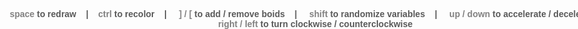 <!DOCTYPE html><html><head> <meta charset="UTF-8"> <title>Boids</title> <link href="https://fonts.googleapis.com/css?family=Gayathri&amp;display=swap" rel="stylesheet"> <style>html, body{margin: 0; overflow: hidden; height: 100%;}canvas[resize]{width: 100%; height: 100%;}.bottomtext{margin: auto; width: 100vw; position: fixed; bottom: 0; color: #595959; text-anchor: middle; text-align: center; font-family: 'Gayathri', sans-serif; font-size: 14px; font-weight: 600;}b{color: #828181;}</style> <script type="text/javascript" src="paper-full.min.js"></script> <script type="text/paperscript" canvas="canvas"> var colors=[["#461220","#8c2f39","#b23a48","#fcb9b2","#fed0bb"],["#e63946","#f1faee","#a8dadc","#457b9d","#1d3557"],["#fff275","#ff8c42","#ff3c38","#a23e48","#6c8ead"],["#ffdda1","#ffd151","#f8c537","#edb230","#e77728"],["#818479","#b5cbb7","#d2e4c4","#e4e9b2","#e7e08b"],["#e0fbfc","#c2dfe3","#9db4c0","#5c6b73","#253237"],["#114b5f","#1a936f","#88d498","#c6dabf","#f3e9d2"],["#3c4156","#14213d","#fca311","#e5e5e5","#ffffff"],["#012622","#003b36","#ece5f0","#e98a15","#59114d"],["#577590","#f3ca40","#f2a541","#f08a4b","#d78a76"],["#bce784","#5dd39e","#348aa7","#525174","#513b56"],["#0e1116","#374a67","#616283","#9e7b9b","#cb9cf2"],["#c2c1c2","#42213d","#683257","#bd4089","#f51aa4"],["#031a6b","#033860","#087ca7","#004385","#05b2dc"],["#306b34","#1c5420","#c6ffca","#77ea7f","#17b522"],["#23c9ff","#7cc6fe","#ccd5ff","#e7bbe3","#c884a6"],["#3c1518","#69140e","#a44200","#d58936","#fff94f"],["#d00000","#ffba08","#3f88c5","#032b43","#136f63"],["#ff4e00","#8ea604","#f5bb00","#ec9f05","#bf3100"],["#2d3142","#4f5d75","#bfc0c0","#ffffff","#ef8354"],["#ef798a","#f7a9a8","#7d82b8","#613f75","#e5c3d1"],["#20bf55","#0b4f6c","#01baef","#fbfbff","#757575"],["#393e41","#d3d0cb","#e2c044","#587b7f","#1e2019"],["#0a369d","#4472ca","#5e7ce2","#92b4f4","#cfdee7"],["#ffdda1","#ffbf51","#f7b036","#eda72f","#e8a127"],["#813405","#d35c13","#f9863e","#f7c3a3","#f9d7c2"],["#843636","#331313","#990303","#cc3b3b","#fc4e4e"],["#190b28","#685762","#9b9987","#efa9ae","#e55381"]];function Boid(t,o,e){this.path=new Path({strokeColor:randChoice(e),strokeWidth:"9",pivot:[-7.5,0],applyMatrix:!1,rotation:o}),this.path.add([-15,10],[0,0],[-15,-10]),this.path.position=t,this.jitter=0}Boid.prototype={moveBoid:function(){var t=new Point({angle:this.path.rotation,length:boidSpeed});this.path.position+=t,keepInView(this.path)},checkNearby:function(){var t,o=[],e=viewDist;if(boids.forEach(function(i){var a=distFormula(this.path.position,i.path.position);if(a<=viewDist){var n=(i.path.position-this.path.position).angle;n<=-135||n>=135||0!==a&&(o.push(i),a<e&&(t=i,e=a))}},this),void 0!==t)for(var i=0,a=new Point({angle:t.path.rotation,length:t.speed,applyMatrix:!1}),n=new Point({angle:this.path.rotation,length:this.speed,applyMatrix:!1});distFormula(this.path.position+n*i,t.path.position+a*i)<=distFormula(this.path.position,t.path.position)&&(i++,distFormula(this.path.position+n*i,t.path.position+a*i)<=personalSpace&&this.avoidNearby(t),!(i>maxSteps)););o.length&&(this.assimilateNearby(o),this.swerveToCenter(o))},avoidNearby:function(t){var o=this.path.position+new Point({angle:this.path.rotation,length:2*viewDist});(t.path.position.x-this.path.position.x)*(o.y-this.path.position.y)-(t.path.position.y-this.path.position.y)*(o.x-this.path.position.x)>0?this.path.rotate(rotationStrength):this.path.rotate(-rotationStrength)},assimilateNearby:function(t){var o=t.map(function(t){return t.path.rotation},this);o.length&&this.path.rotate((o.reduce(function(t,o){return t+o})/o.length-this.path.rotation)*assimStrength)},swerveToCenter:function(t){var o=t.map(function(t){return[t.path.position.x,t.path.position.y]},this),e=0,i=0;o.forEach(function(t){e+=Math.abs(t[0]),i+=Math.abs(t[1])});var a=new Point(e/t.length,i/t.length)-this.path.position;this.path.rotate((a.angle-this.path.rotation)*centerStrength)},jitterRotation:function(){this.path.rotate(this.jitter)},newJitter:function(){this.jitter=randFloat(-jitterStrength,jitterStrength)}};var boids=[],rotationStrength=1.5,jitterStrength=3,assimStrength=.1,centerStrength=.05,boidSpeed=8,personalSpace=60,numBoids=45,spawnedBoids=0,maxSteps=8,viewDist=85,colorSet=randChoice(colors),hueShift=!1,counter=-30;function onFrame(t){boids.forEach(function(t){t.jitterRotation(),t.checkNearby(),t.moveBoid()}),t.count%60==0&&boids.forEach(function(t){t.newJitter()})}function setSpawnInterval(){var t=setInterval(function(){boids.push(new Boid(view.bounds,180*randFloat(-1,1),colorSet)),++spawnedBoids>=numBoids&&clearInterval(t)},150)}function onKeyDown(t){"space"===t.key&&(project.clear(),boids.forEach(function(t){t.path.remove()}),boids=[],spawnedBoids=0,setSpawnInterval()),"control"===t.key&&(1===randint(1,5)?(hueShift=!0,boids.forEach(function(t){t.path.strokeColor=randChoice(randChoice(colors))})):(hueShift=!1,colorSet=randChoice(colors),boids.forEach(function(t){t.path.strokeColor=randChoice(colorSet)}))),"left"===t.key&&boids.forEach(function(t){t.path.rotate(-10)}),"right"===t.key&&boids.forEach(function(t){t.path.rotate(10)}),"up"===t.key&&(boidSpeed+=1),"down"===t.key&&boidSpeed>=1&&(boidSpeed-=1),"shift"===t.key&&(rotationStrength=randFloat(1,5),jitterStrength=randFloat(0,10),assimStrength=randFloat(0,.5),centerStrength=randFloat(0,.5)),"["===t.key&&boids.length&&boids.pop().path.remove(),"]"===t.key&&boids.push(new Boid([0,0],180*randFloat(-1,1),colorSet))}function keepInView(t){var o=t.position,e=view.bounds;if(!o.isInside(e)){var i=t.bounds;o.x>e.width+5&&(o.x=-t.bounds.width),o.x<-i.width-5&&(o.x=e.width),o.y>e.height+5&&(o.y=-i.height),o.y<-i.height-5&&(o.y=e.height)}}function randint(t,o){return Math.floor(Math.random()*(o-t+1)+t)}function randFloat(t,o){return Math.random()*(o-t)+t}function randChoice(t){return t[Math.floor(Math.random()*t.length)]}function distFormula(t,o){return Math.sqrt(Math.pow(t.x-o.x,2)+Math.pow(t.y-o.y,2))}setSpawnInterval(); </script></head><body> <text class="bottomtext"><b>space</b> to redraw&nbsp;&nbsp;&nbsp;&nbsp;|&nbsp;&nbsp;&nbsp;&nbsp;<b>ctrl</b> to recolor&nbsp;&nbsp;&nbsp;&nbsp;|&nbsp;&nbsp;&nbsp;&nbsp;&nbsp;<b>] / [</b> to add / remove boids&nbsp;&nbsp;&nbsp;&nbsp;|&nbsp;&nbsp;&nbsp;&nbsp;&nbsp;<b>shift</b> to randomize variables&nbsp;&nbsp;&nbsp;&nbsp;|&nbsp;&nbsp;&nbsp;&nbsp;&nbsp;<b>up / down</b> to accelerate / decelerate&nbsp;&nbsp;&nbsp;&nbsp;|&nbsp;&nbsp;&nbsp;&nbsp;&nbsp;<b>right / left</b> to turn clockwise / counterclockwise </text> <canvas id="canvas" resize hidpi="off" style="background: black; -webkit-user-drag: none; user-select: none; -webkit-tap-highlight-color: rgba(0, 0, 0, 0);" width="1600" height="900"></canvas></body></html>
